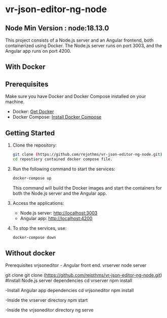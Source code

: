 # vr-json-editor-ng-node
## Node Min Version : node:18.13.0

This project consists of a Node.js server and an Angular frontend, both containerized using Docker. The Node.js server runs on port 3003, and the Angular app runs on port 4200.

## With Docker 
## Prerequisites

Make sure you have Docker and Docker Compose installed on your machine.

- Docker: [Get Docker](https://docs.docker.com/get-docker/)
- Docker Compose: [Install Docker Compose](https://docs.docker.com/compose/install/)

## Getting Started

1. Clone the repository:

    ```bash
    git clone (https://github.com/rejothms/vr-json-editor-ng-node.git)
    cd repostiory contained docker compose file.
    ```

2. Run the following command to start the services:

    ```bash
    docker-compose up 
    ```

   This command will build the Docker images and start the containers for both the Node.js server and the Angular app.

3. Access the applications:

   - Node.js server: [http://localhost:3003](http://localhost:3003)
   - Angular app: [http://localhost:4200](http://localhost:4200)

4. To stop the services, use:

    ```bash
    docker-compose down
    ```

## Without docker
 Prerequisites
vrjsoneditor - Angular front end. 
vrserver      node server

git clone  git clone (https://github.com/rejothms/vr-json-editor-ng-node.git)
#Install Node.js server dependencies
cd vrserver
npm install

-Install Angular app dependencies
cd vrjsoneditor
npm install

-Inside the vrserver directory
npm start

-Inside the vrjsoneditor directory
ng serve


